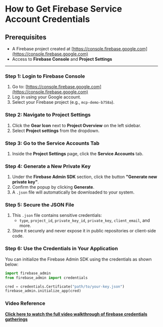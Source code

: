 # How to Get Firebase Service Account Credentials
## Prerequisites

- A Firebase project created at [https://console.firebase.google.com](https://console.firebase.google.com)
- Access to **Firebase Console** and **Project Settings**

---

### Step 1: Login to Firebase Console

1. Go to: [https://console.firebase.google.com](https://console.firebase.google.com)
2. Log in using your Google account.
3. Select your Firebase project (e.g., `mcp-demo-b758a`).


### Step 2: Navigate to Project Settings

1. Click the **Gear Icon** next to **Project Overview** on the left sidebar.
2. Select **Project settings** from the dropdown.


### Step 3: Go to the Service Accounts Tab

1. Inside the **Project Settings** page, click the **Service Accounts** tab.


### Step 4: Generate a New Private Key

1. Under the **Firebase Admin SDK** section, click the button **"Generate new private key"**.
2. Confirm the popup by clicking **Generate**.
3. A `.json` file will automatically be downloaded to your system.


### Step 5: Secure the JSON File

1. This `.json` file contains sensitive credentials:
   - `type`, `project_id`, `private_key_id`, `private_key`, `client_email`, and more.
2. Store it securely and never expose it in public repositories or client-side code.


### Step 6: Use the Credentials in Your Application

You can initialize the Firebase Admin SDK using the credentials as shown below:

```python
import firebase_admin
from firebase_admin import credentials

cred = credentials.Certificate("path/to/your-key.json")
firebase_admin.initialize_app(cred)
```

### **Video Reference**  
 **[Click here to watch the full video walkthrough of firebase credentials gatherings]()**

